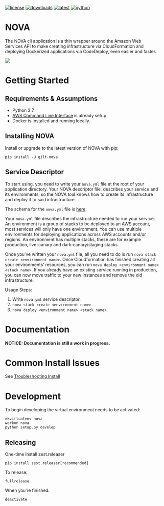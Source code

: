 [![license](https://img.shields.io/github/license/mashape/apistatus.svg?maxAge=2592000)]() [![downloads](https://img.shields.io/pypi/dm/gilt-nova.svg?maxAge=2592000)]() [![latest](https://img.shields.io/pypi/v/gilt-nova.svg?maxAge=2592000)]()  [![python](https://img.shields.io/pypi/pyversions/gilt-nova.svg?maxAge=2592000)]()

NOVA
================

The NOVA cli application is a thin wrapper around the Amazon Web Services API to make creating infrastructure via CloudFormation and deploying Dockerized applications via CodeDeploy, even easier and faster.

![](http://i.imgur.com/1g6RV2E.gif)

# Getting Started


## Requirements & Assumptions

- Python 2.7
- [AWS Command Line Interface](http://docs.aws.amazon.com/cli/latest/userguide/installing.html) is already setup.
- Docker is installed and running locally.

## Installing NOVA

Install or upgrade to the latest version of NOVA with pip:

    pip install -U gilt-nova

## Service Descriptor

To start using, you need to write your `nova.yml` file at the root of your application directory. Your NOVA descriptor file, describes your service and its environments, so the NOVA tool knows how to create its infrastructure and deploy it to said infrastructure.

The schema for the `nova.yml` file is [here](nova/core/spec/nova_service_schema.yml).

Your `nova.yml` file describes the infrastructure needed to run your service. An environment is a group of stacks to be deployed to an AWS account, most services will only have one environment. You can use multiple environments for deploying applications across AWS accounts and/or regions. An environment has multiple stacks, these are for example production, live-canary and dark-canary/staging stacks.

Once you've written your `nova.yml` file, all you need to do is run `nova stack create <environment name>`. Once Cloudformation has finished creating all your environments' resources, you can run `nova deploy <environment name> <stack name>`. If you already have an existing service running in production, you can now move traffic to your new instances and remove the old infrastructure.

Usage Steps:

1. Write `nova.yml` service descriptor.
2. `nova stack create <environment name>`
3. `nova deploy <environment name> <stack name>`


# Documentation

__NOTICE: Documentation is still a work in progress.__

# Common Install Issues

See [Troubleshooting Install](TROUBLESHOOTING_INSTALL.md)


# Development

To begin developing the virtual environment needs to be activated:

    mkvirtualenv nova
    workon nova
    python setup.py develop
    
## Releasing

One-time Install zest.releaser

    pip install zest.releaser[recommended]

To release:

    fullrelease

When you're finished:

    deactivate
